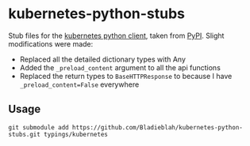 # kubernetes-python-stubs

Stub files for the [kubernetes python client](https://github.com/kubernetes-client/python), taken from [PyPI](https://pypi.org/project/kubernetes-stubs-elephant-fork/#history). Slight modifications were made:
 - Replaced all the detailed dictionary types with Any
 - Added the `_preload_content` argument to all the api functions
 - Replaced the return types to `BaseHTTPResponse` to because I have `_preload_content=False` everywhere

## Usage

`git submodule add https://github.com/Bladieblah/kubernetes-python-stubs.git typings/kubernetes`
